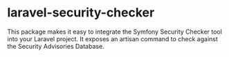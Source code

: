 # laravel-security-checker
This package makes it easy to integrate the Symfony Security Checker tool into your Laravel project. It exposes an artisan command to check against the Security Advisories Database.
